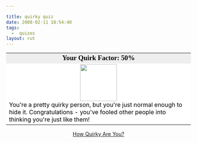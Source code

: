```yaml
---

title: quirky quiz
date: 2008-02-11 18:54:40
tags:
  -  quizes
layout: rut
---
```


<table width="350" align="center" border="0" cellspacing="0" cellpadding="2">
<tr>
<td bgcolor="#EEEEEE" align="center"><font face="Georgia, Times New Roman, Times, serif" style='color:black; font-size: 14pt;'><b>Your Quirk Factor: 50%</b></font></td>
</tr>
<tr>
<td bgcolor="#FFFFFF"><center><img src="http://www.blogthingsimages.com/howquirkyareyouquiz/quirky-3.jpg" height="100" width="100" /></center><font color="#000000">
You're a pretty quirky person, but you're just normal enough to hide it.
Congratulations - you've fooled other people into thinking you're just like them!</font></td>
</tr>
</table>
<div align="center"><a href="http://www.blogthings.com/howquirkyareyouquiz/">How Quirky Are You?</a></div>

